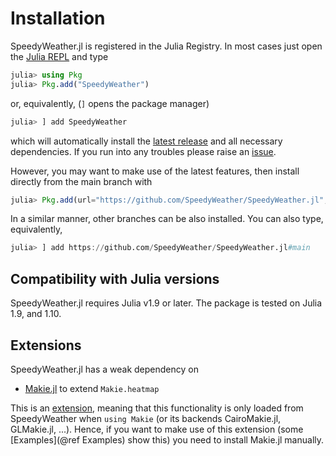 # Installation

SpeedyWeather.jl is registered in the Julia Registry. In most cases just open the
[Julia REPL](https://docs.julialang.org/en/v1/stdlib/REPL/) and type
```julia
julia> using Pkg
julia> Pkg.add("SpeedyWeather")
```
or, equivalently, (`]` opens the package manager)
```julia
julia> ] add SpeedyWeather
```
which will automatically install the [latest release](https://github.com/SpeedyWeather/SpeedyWeather.jl/releases)
and all necessary dependencies. If you run into any troubles please raise an
[issue](https://github.com/SpeedyWeather/SpeedyWeather.jl/issues/new).

However, you may want to make use of the latest features, then install directly from the main branch with
```julia
julia> Pkg.add(url="https://github.com/SpeedyWeather/SpeedyWeather.jl", rev="main")
```
In a similar manner, other branches can be also installed. You can also type, equivalently,
```julia
julia> ] add https://github.com/SpeedyWeather/SpeedyWeather.jl#main
```

## Compatibility with Julia versions

SpeedyWeather.jl requires Julia v1.9 or later. The package is tested on Julia 1.9, and 1.10.

## Extensions

SpeedyWeather.jl has a weak dependency on

- [Makie.jl](https://github.com/MakieOrg/Makie.jl) to extend `Makie.heatmap`

This is an
[extension](https://pkgdocs.julialang.org/v1.10/creating-packages/#Conditional-loading-of-code-in-packages-(Extensions)),
meaning that this functionality is only loaded from SpeedyWeather when `using Makie`
(or its backends CairoMakie.jl, GLMakie.jl, ...). Hence, if you want to make use of this
extension (some [Examples](@ref Examples) show this) you need to install Makie.jl manually.

